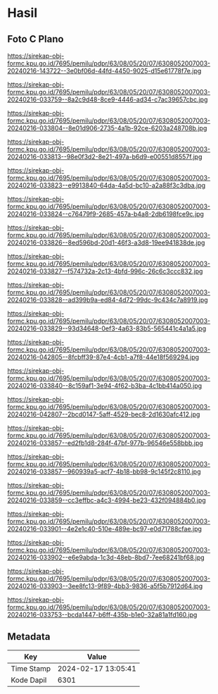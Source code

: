 # Hasil

## Foto C Plano

https://sirekap-obj-formc.kpu.go.id/7695/pemilu/pdpr/63/08/05/20/07/6308052007003-20240216-143722--3e0bf06d-44fd-4450-9025-d15e61778f7e.jpg

https://sirekap-obj-formc.kpu.go.id/7695/pemilu/pdpr/63/08/05/20/07/6308052007003-20240216-033759--8a2c9d48-8ce9-4446-ad34-c7ac39657cbc.jpg

https://sirekap-obj-formc.kpu.go.id/7695/pemilu/pdpr/63/08/05/20/07/6308052007003-20240216-033804--8e01d906-2735-4a1b-92ce-6203a248708b.jpg

https://sirekap-obj-formc.kpu.go.id/7695/pemilu/pdpr/63/08/05/20/07/6308052007003-20240216-033813--98e0f3d2-8e21-497a-b6d9-e00551d8557f.jpg

https://sirekap-obj-formc.kpu.go.id/7695/pemilu/pdpr/63/08/05/20/07/6308052007003-20240216-033823--e9913840-64da-4a5d-bc10-a2a88f3c3dba.jpg

https://sirekap-obj-formc.kpu.go.id/7695/pemilu/pdpr/63/08/05/20/07/6308052007003-20240216-033824--c76479f9-2685-457a-b4a8-2db6198fce9c.jpg

https://sirekap-obj-formc.kpu.go.id/7695/pemilu/pdpr/63/08/05/20/07/6308052007003-20240216-033826--8ed596bd-20d1-46f3-a3d8-19ee941838de.jpg

https://sirekap-obj-formc.kpu.go.id/7695/pemilu/pdpr/63/08/05/20/07/6308052007003-20240216-033827--f574732a-2c13-4bfd-996c-26c6c3ccc832.jpg

https://sirekap-obj-formc.kpu.go.id/7695/pemilu/pdpr/63/08/05/20/07/6308052007003-20240216-033828--ad399b9a-ed84-4d72-99dc-9c434c7a8919.jpg

https://sirekap-obj-formc.kpu.go.id/7695/pemilu/pdpr/63/08/05/20/07/6308052007003-20240216-033829--93d34648-0ef3-4a63-83b5-565441c4a1a5.jpg

https://sirekap-obj-formc.kpu.go.id/7695/pemilu/pdpr/63/08/05/20/07/6308052007003-20240216-042805--8fcbff39-87e4-4cb1-a7f8-44e18f569294.jpg

https://sirekap-obj-formc.kpu.go.id/7695/pemilu/pdpr/63/08/05/20/07/6308052007003-20240216-033840--8c159af1-3e94-4f62-b3ba-4c1bb414a050.jpg

https://sirekap-obj-formc.kpu.go.id/7695/pemilu/pdpr/63/08/05/20/07/6308052007003-20240216-042807--2bcd0147-5aff-4529-bec8-2d1630afc412.jpg

https://sirekap-obj-formc.kpu.go.id/7695/pemilu/pdpr/63/08/05/20/07/6308052007003-20240216-033857--ed2fb1d8-284f-47bf-977b-96546e558bbb.jpg

https://sirekap-obj-formc.kpu.go.id/7695/pemilu/pdpr/63/08/05/20/07/6308052007003-20240216-033857--960939a5-acf7-4b18-bb98-9c145f2c8110.jpg

https://sirekap-obj-formc.kpu.go.id/7695/pemilu/pdpr/63/08/05/20/07/6308052007003-20240216-033859--cc3effbc-a4c3-4994-be23-432f094884b0.jpg

https://sirekap-obj-formc.kpu.go.id/7695/pemilu/pdpr/63/08/05/20/07/6308052007003-20240216-033901--4e2e1c40-510e-489e-bc97-e0d71788cfae.jpg

https://sirekap-obj-formc.kpu.go.id/7695/pemilu/pdpr/63/08/05/20/07/6308052007003-20240216-033902--e6e9abda-1c3d-48eb-8bd7-7ee68241bf68.jpg

https://sirekap-obj-formc.kpu.go.id/7695/pemilu/pdpr/63/08/05/20/07/6308052007003-20240216-033903--3ee8fc13-9f89-4bb3-9836-a5f5b7912d64.jpg

https://sirekap-obj-formc.kpu.go.id/7695/pemilu/pdpr/63/08/05/20/07/6308052007003-20240216-033753--bcda1447-b6ff-435b-b1e0-32a81a1fd160.jpg


## Metadata

| Key        | Value               |
| ---------- | ------------------- |
| Time Stamp | 2024-02-17 13:05:41 |
| Kode Dapil | 6301                |



